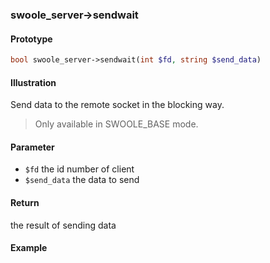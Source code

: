 ### swoole_server->sendwait

#### Prototype

```php
bool swoole_server->sendwait(int $fd, string $send_data)
```
#### Illustration

Send data to the remote socket in the blocking way.

> Only available in SWOOLE_BASE mode.

#### Parameter

* `$fd`	the id number of client
* `$send_data` the data to send

#### Return

the result of sending data

#### Example
